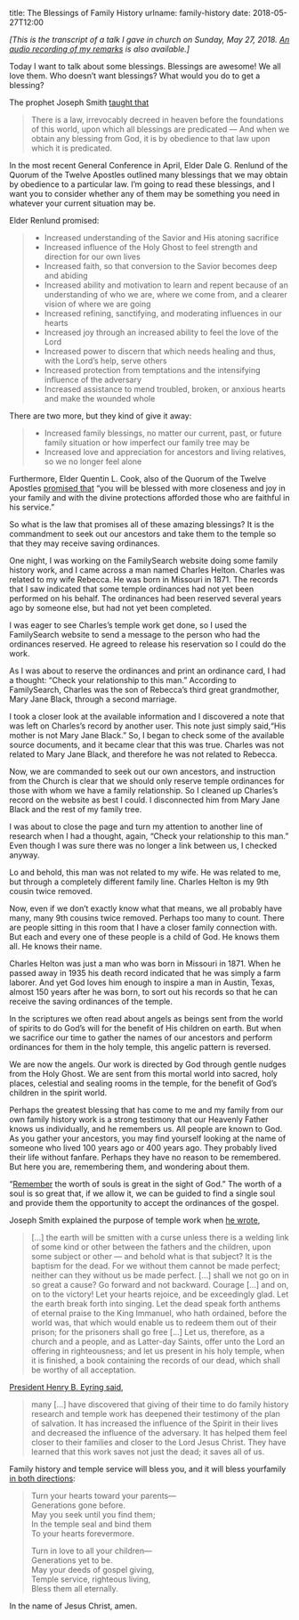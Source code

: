 title: The Blessings of Family History
urlname: family-history
date: 2018-05-27T12:00

_\[This is the transcript of a talk I gave in church on Sunday, May 27, 2018. [An audio recording of my remarks][a] is
also available.\]_

[a]: {static}/images/2018-05-27-family-history.mp3

Today I want to talk about some blessings. Blessings are awesome! We all love them. Who doesn&#x02bc;t want blessings?
What would you do to get a blessing?

The prophet Joseph Smith [taught that][b]

[b]: https://www.churchofjesuschrist.org/study/scriptures/dc-testament/dc/130?lang=eng&id=20-21#p20

> There is a law, irrevocably decreed in heaven before the foundations of this world, upon which all blessings are
> predicated &mdash; And when we obtain any blessing from God, it is by obedience to that law upon which it is
> predicated.

In the most recent General Conference in April, Elder Dale G. Renlund of the Quorum of the Twelve Apostles outlined many
blessings that we may obtain by obedience to a particular law. I&#x02bc;m going to read these blessings, and I want you
to consider whether any of them may be something you need in whatever your current situation may be.

Elder Renlund promised:

> *   Increased understanding of the Savior and His atoning sacrifice
> *   Increased influence of the Holy Ghost to feel strength and direction for our own lives
> *   Increased faith, so that conversion to the Savior becomes deep and abiding
> *   Increased ability and motivation to learn and repent because of an understanding of who we are, where we come
>     from, and a clearer vision of where we are going
> *   Increased refining, sanctifying, and moderating influences in our hearts
> *   Increased joy through an increased ability to feel the love of the Lord
> *   Increased power to discern that which needs healing and thus, with the Lord&#x02bc;s help, serve others
> *   Increased protection from temptations and the intensifying influence of the adversary
> *   Increased assistance to mend troubled, broken, or anxious hearts and make the wounded whole

There are two more, but they kind of give it away:

> *   Increased family blessings, no matter our current, past, or future family situation or how imperfect our family
>     tree may be
> *   Increased love and appreciation for ancestors and living relatives, so we no longer feel alone

Furthermore, Elder Quentin L. Cook, also of the Quorum of the Twelve Apostles [promised that][c] &ldquo;you will be
blessed with more closeness and joy in your family and with the divine protections afforded those who are faithful in
his service.&rdquo;

[c]: https://www.churchofjesuschrist.org/study/ensign/2016/02/the-joy-of-family-history-work

So what is the law that promises all of these amazing blessings? It is the commandment to seek out our ancestors and
take them to the temple so that they may receive saving ordinances.

One night, I was working on the FamilySearch website doing some family history work, and I came across a man named
Charles Helton. Charles was related to my wife Rebecca. He was born in Missouri in 1871. The records that I saw
indicated that some temple ordinances had not yet been performed on his behalf. The ordinances had been reserved several
years ago by someone else, but had not yet been completed.

I was eager to see Charles&#x02bc;s temple work get done, so I used the FamilySearch website to send a message to the
person who had the ordinances reserved. He agreed to release his reservation so I could do the work.

As I was about to reserve the ordinances and print an ordinance card, I had a thought: &ldquo;Check your relationship to
this man.&rdquo; According to FamilySearch, Charles was the son of Rebecca&#x02bc;s third great grandmother, Mary Jane
Black, through a second marriage.

I took a closer look at the available information and I discovered a note that was left on Charles&#x02bc;s record by
another user. This note just simply said,&ldquo;His mother is not Mary Jane Black.&rdquo; So, I began to check some of
the available source documents, and it became clear that this was true. Charles was not related to Mary Jane Black, and
therefore he was not related to Rebecca.

Now, we are commanded to seek out our own ancestors, and instruction from the Church is clear that we should only
reserve temple ordinances for those with whom we have a family relationship. So I cleaned up Charles&#x02bc;s record on
the website as best I could. I disconnected him from Mary Jane Black and the rest of my family tree.

I was about to close the page and turn my attention to another line of research when I had a thought, again,
&ldquo;Check your relationship to this man.&rdquo; Even though I was sure there was no longer a link between us, I
checked anyway.

Lo and behold, this man was not related to my wife. He was related to me, but through a completely different family
line. Charles Helton is my 9th cousin twice removed.

Now, even if we don&#x02bc;t exactly know what that means, we all probably have many, many 9th cousins twice removed.
Perhaps too many to count. There are people sitting in this room that I have a closer family connection with. But each
and every one of these people is a child of God. He knows them all. He knows their name.

Charles Helton was just a man who was born in Missouri in 1871. When he passed away in 1935 his death record indicated
that he was simply a farm laborer. And yet God loves him enough to inspire a man in Austin, Texas, almost 150 years
after he was born, to sort out his records so that he can receive the saving ordinances of the temple.

In the scriptures we often read about angels as beings sent from the world of spirits to do God&#x02bc;s will for the
benefit of His children on earth. But when we sacrifice our time to gather the names of our ancestors and perform
ordinances for them in the holy temple, this angelic pattern is reversed.

We are now the angels. Our work is directed by God through gentle nudges from the Holy Ghost. We are sent from this
mortal world into sacred, holy places, celestial and sealing rooms in the temple, for the benefit of God&#x02bc;s
children in the spirit world.

Perhaps the greatest blessing that has come to me and my family from our own family history work is a strong testimony
that our Heavenly Father knows us individually, and he remembers us. All people are known to God. As you gather your
ancestors, you may find yourself looking at the name of someone who lived 100 years ago or 400 years ago. They probably
lived their life without fanfare. Perhaps they have no reason to be remembered. But here you are, remembering them, and
wondering about them.

&ldquo;[Remember][d] the worth of souls is great in the sight of God.&rdquo; The worth of a soul is so great that, if we
allow it, we can be guided to find a single soul and provide them the opportunity to accept the ordinances of the
gospel.

[d]: https://www.churchofjesuschrist.org/study/scriptures/dc-testament/dc/18?lang=eng&id=10#p9

Joseph Smith explained the purpose of temple work when [he wrote][e],

[e]: https://www.churchofjesuschrist.org/study/scriptures/dc-testament/dc/128?lang=eng&id=18,22,24#p18

> \[&hellip;\] the earth will be smitten with a curse unless there is a welding link of some kind or other between the
> fathers and the children, upon some subject or other &mdash; and behold what is that subject? It is the baptism for
> the dead. For we without them cannot be made perfect; neither can they without us be made perfect. \[&hellip;\] shall
> we not go on in so great a cause? Go forward and not backward. Courage \[&hellip;\] and on, on to the victory! Let
> your hearts rejoice, and be exceedingly glad. Let the earth break forth into singing. Let the dead speak forth anthems
> of eternal praise to the King Immanuel, who hath ordained, before the world was, that which would enable us to redeem
> them out of their prison; for the prisoners shall go free \[&hellip;\] Let us, therefore, as a church and a people,
> and as Latter-day Saints, offer unto the Lord an offering in righteousness; and let us present in his holy temple,
> when it is finished, a book containing the records of our dead, which shall be worthy of all acceptation.

[President Henry B. Eyring said][f],

[f]: https://www.churchofjesuschrist.org/study/general-conference/2017/04/gathering-the-family-of-god

> many \[&hellip;\] have discovered that giving of their time to do family history research and temple work has deepened
> their testimony of the plan of salvation. It has increased the influence of the Spirit in their lives and decreased
> the influence of the adversary. It has helped them feel closer to their families and closer to the Lord Jesus Christ.
> They have learned that this work saves not just the dead; it saves all of us.

Family history and temple service will bless you, and it will bless yourfamily [in both directions][g]:

[g]: https://www.churchofjesuschrist.org/music/library/hymns/turn-your-hearts

> Turn your hearts toward your parents&mdash;  
> Generations gone before.  
> May you seek until you find them;  
> In the temple seal and bind them  
> To your hearts forevermore.
> 
> Turn in love to all your children&mdash;  
> Generations yet to be.  
> May your deeds of gospel giving,  
> Temple service, righteous living,  
> Bless them all eternally.

In the name of Jesus Christ, amen.

